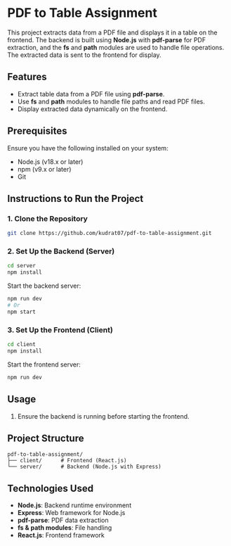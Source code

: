 # PDF to Table Assignment

This project extracts data from a PDF file and displays it in a table on the frontend. The backend is built using **Node.js** with **pdf-parse** for PDF extraction, and the **fs** and **path** modules are used to handle file operations. The extracted data is sent to the frontend for display.

## Features
- Extract table data from a PDF file using **pdf-parse**.
- Use **fs** and **path** modules to handle file paths and read PDF files.
- Display extracted data dynamically on the frontend.

## Prerequisites
Ensure you have the following installed on your system:
- Node.js (v18.x or later)
- npm (v9.x or later)
- Git

## Instructions to Run the Project

### 1. Clone the Repository
```bash
git clone https://github.com/kudrat07/pdf-to-table-assignment.git
```

### 2. Set Up the Backend (Server)
```bash
cd server
npm install
```

Start the backend server:
```bash
npm run dev
# Or
npm start
```

### 3. Set Up the Frontend (Client)
```bash
cd client
npm install
```

Start the frontend server:
```bash
npm run dev
```

## Usage
1. Ensure the backend is running before starting the frontend.

## Project Structure
```
pdf-to-table-assignment/
├── client/      # Frontend (React.js)
└── server/      # Backend (Node.js with Express)
```

## Technologies Used
- **Node.js**: Backend runtime environment
- **Express**: Web framework for Node.js
- **pdf-parse**: PDF data extraction
- **fs & path modules**: File handling
- **React.js**: Frontend framework

